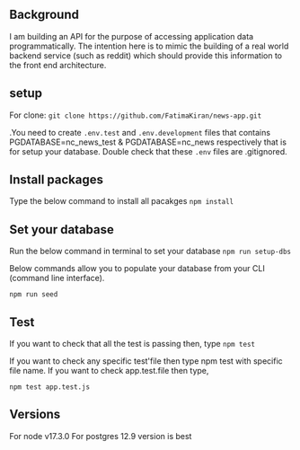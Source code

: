 ## Background
I am building an API for the purpose of accessing application data programmatically. The intention here is to mimic the building of a real world backend service (such as reddit) which should provide this information to the front end architecture.


##  setup

For clone:
 `git clone https://github.com/FatimaKiran/news-app.git`


.You need to create `.env.test` and `.env.development` files that contains PGDATABASE=nc_news_test & PGDATABASE=nc_news respectively that is for setup your database.
Double check that these `.env` files are .gitignored.



## Install packages

Type the below command to install all pacakges
`npm install`



## Set your database
Run the below command in terminal to set your database
`npm run setup-dbs`

Below commands allow you to populate your database from your CLI (command line interface).

`npm run seed`

## Test

If you want to check that all the test is passing then, type 
`npm test`


If you want to check any specific test'file then type npm test with specific file name. If you want to check app.test.file then type,

`npm test app.test.js`

## Versions

For node v17.3.0 
For postgres 12.9 
version is best